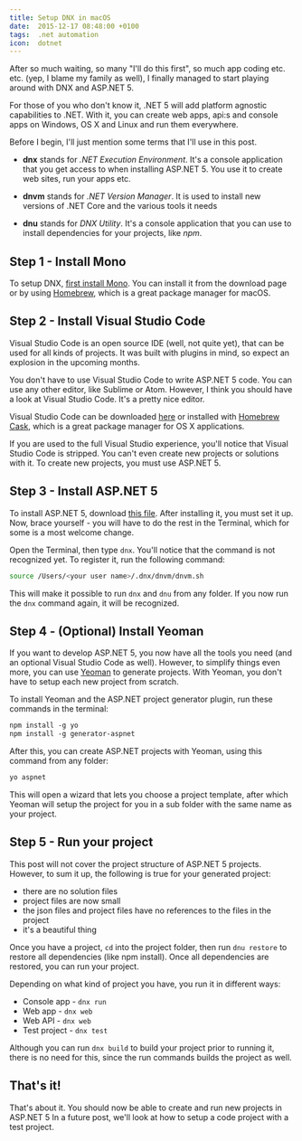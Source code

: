 ```yaml
---
title: Setup DNX in macOS
date:  2015-12-17 08:48:00 +0100
tags:  .net automation
icon:  dotnet
---
```


After so much waiting, so many "I'll do this first", so much app coding etc. etc.
(yep, I blame my family as well), I finally managed to start playing around with
DNX and ASP.NET 5.

For those of you who don't know it, .NET 5 will add platform agnostic capabilities
to .NET. With it, you can create web apps, api:s and console apps on Windows, OS X
and Linux and run them everywhere.

Before I begin, I'll just mention some terms that I'll use in this post.

* **dnx** stands for *.NET Execution Environment*. It's a console application that
you get access to when installing ASP.NET 5. You use it to create web sites, run
your apps etc.

* **dnvm** stands for *.NET Version Manager*. It is used to install new versions of
.NET Core and the various tools it needs

* **dnu** stands for *DNX Utility*. It's a console application that you can use to
install dependencies for your projects, like *npm*.


## Step 1 - Install Mono

To setup DNX, [first install Mono](http://www.mono-project.com/download). You can
install it from the download page or by using [Homebrew](http://brew.sh/), which
is a great package manager for macOS.


## Step 2 - Install Visual Studio Code

Visual Studio Code is an open source IDE (well, not quite yet), that can be used for 
all kinds of projects. It was built with plugins in mind, so expect an explosion in
the upcoming months.

You don't have to use Visual Studio Code to write ASP.NET 5 code. You can use any
other editor, like Sublime or Atom. However, I think you should have a look at Visual
Studio Code. It's a pretty nice editor.

Visual Studio Code can be downloaded [here](https://go.microsoft.com/fwlink/?LinkID=534106)
or installed with [Homebrew Cask](https://caskroom.github.io/), which is a great
package manager for OS X applications.

If you are used to the full Visual Studio experience, you'll notice that Visual
Studio Code is stripped. You can't even create new projects or solutions with it.
To create new projects, you must use ASP.NET 5.


## Step 3 - Install ASP.NET 5

To install ASP.NET 5, download [this file](https://go.microsoft.com/fwlink/?LinkId=703940).
After installing it, you must set it up. Now, brace yourself - you will have to
do the rest in the Terminal, which for some is a most welcome change.

Open the Terminal, then type `dnx`. You'll notice that the command is not
recognized yet. To register it, run the following command:

```sh
source /Users/<your user name>/.dnx/dnvm/dnvm.sh
```

This will make it possible to run `dnx` and `dnu` from any folder. If you now run
the `dnx` command again, it will be recognized.


## Step 4 - (Optional) Install Yeoman

If you want to develop ASP.NET 5, you now have all the tools you need (and an
optional Visual Studio Code as well). However, to simplify things even more, you
can use [Yeoman](http://yeoman.io) to generate projects. With Yeoman, you don't
have to setup each new project from scratch.

To install Yeoman and the ASP.NET project generator plugin, run these commands in
the terminal:

```sh
npm install -g yo
npm install -g generator-aspnet
```

After this, you can create ASP.NET projects with Yeoman, using this command from
any folder:

```sh
yo aspnet
```

This will open a wizard that lets you choose a project template, after which Yeoman
will setup the project for you in a sub folder with the same name as your project.


## Step 5 - Run your project

This post will not cover the project structure of ASP.NET 5 projects. However, to
sum it up, the following is true for your generated project:

* there are no solution files
* project files are now small
* the json files and project files have no references to the files in the project
* it's a beautiful thing

Once you have a project, `cd` into the project folder, then run `dnu restore` to
restore all dependencies (like npm install). Once all dependencies are restored,
you can run your project.

Depending on what kind of project you have, you run it in different ways:

* Console app - `dnx run`
* Web app - `dnx web`
* Web API - `dnx web`
* Test project - `dnx test`

Although you can run `dnx build` to build your project prior to running it, there
is no need for this, since the run commands builds the project as well.


## That's it!

That's about it. You should now be able to create and run new projects in ASP.NET
5 In a future post, we'll look at how to setup a code project with a test project.